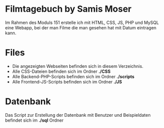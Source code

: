 # Filmtagebuch by Samis Moser

Im Rahmen des Moduls 151 erstelle ich mit HTML, CSS, JS, PHP und MySQL eine Webapp, bei der man Filme die man gesehen hat mit Datum eintragen kann.

# Files
* Die angezeigten Webseiten befinden sich in diesem Verzeichnis.
* Alle CSS-Dateien befinden sich im Ordner **./CSS**
* Alle Backend-PHP-Scripts befinden sich im Ordner **./scripts**
* Alle Frontend-JS-Scripts befinden sich im Ordner **./JS**

# Datenbank
Das Script zur Erstellung der Datenbank mit Benutzer und Beispieldaten befindet sich im **./sql** Ordner
